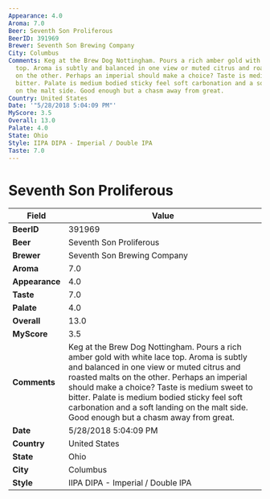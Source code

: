 ```yaml
---
Appearance: 4.0
Aroma: 7.0
Beer: Seventh Son Proliferous
BeerID: 391969
Brewer: Seventh Son Brewing Company
City: Columbus
Comments: Keg at the Brew Dog Nottingham. Pours a rich amber gold with white lace
  top. Aroma is subtly and balanced in one view or muted citrus and roasted malts
  on the other. Perhaps an imperial should make a choice? Taste is medium sweet to
  bitter. Palate is medium bodied sticky feel soft carbonation and a soft landing
  on the malt side. Good enough but a chasm away from great.
Country: United States
Date: '"5/28/2018 5:04:09 PM"'
MyScore: 3.5
Overall: 13.0
Palate: 4.0
State: Ohio
Style: IIPA DIPA - Imperial / Double IPA
Taste: 7.0
---
```


# Seventh Son Proliferous

| Field         | Value |
|---------------|-------|
| **BeerID** | 391969 |
| **Beer** | Seventh Son Proliferous |
| **Brewer** | Seventh Son Brewing Company |
| **Aroma** | 7.0 |
| **Appearance** | 4.0 |
| **Taste** | 7.0 |
| **Palate** | 4.0 |
| **Overall** | 13.0 |
| **MyScore** | 3.5 |
| **Comments** | Keg at the Brew Dog Nottingham. Pours a rich amber gold with white lace top. Aroma is subtly and balanced in one view or muted citrus and roasted malts on the other. Perhaps an imperial should make a choice? Taste is medium sweet to bitter. Palate is medium bodied sticky feel soft carbonation and a soft landing on the malt side. Good enough but a chasm away from great. |
| **Date** | 5/28/2018 5:04:09 PM |
| **Country** | United States |
| **State** | Ohio |
| **City** | Columbus |
| **Style** | IIPA DIPA - Imperial / Double IPA |
